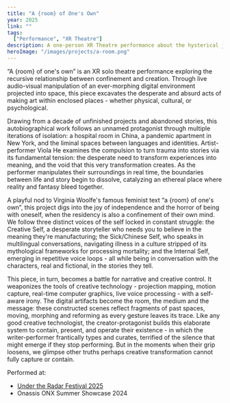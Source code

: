```yaml
---
title: "A {room} of One's Own"
year: 2025
link: ""
tags:
  ["Performance", "XR Theatre"]
description: A one-person XR Theatre performance about the hysterical journey of making creative work within a confined space. Official selected program for Under the Radar Festival 2025.
heroImage: "/images/projects/a-room.png"
---
```


“A {room} of one's own” is an XR solo theatre performance exploring the recursive relationship between confinement and creation. Through live audio-visual manipulation of an ever-morphing digital environment projected into space, this piece excavates the desperate and absurd acts of making art within enclosed places - whether physical, cultural, or psychological.

Drawing from a decade of unfinished projects and abandoned stories, this autobiographical work follows an unnamed protagonist through multiple iterations of isolation: a hospital room in China, a pandemic apartment in New York, and the liminal spaces between languages and identities. Artist-performer Viola He examines the compulsion to turn trauma into stories via its fundamental tension: the desperate need to transform experiences into meaning, and the void that this very transformation creates. As the performer manipulates their surroundings in real time, the boundaries between life and story begin to dissolve, catalyzing an ethereal place where reality and fantasy bleed together.

A playful nod to Virginia Woolfe's famous feminist text “a {room} of one's own”, this project digs into the joy of independence and the horror of being with oneself, when the residency is also a confinement of their own mind. We follow three distinct voices of the self locked in constant struggle: the Creative Self, a desperate storyteller who needs you to believe in the meaning they're manufacturing; the Sick/Chinese Self, who speaks in multilingual conversations, navigating illness in a culture stripped of its mythological frameworks for processing mortality; and the Internal Self, emerging in repetitive voice loops - all while being in conversation with the characters, real and fictional, in the stories they tell.

This piece, in turn, becomes a battle for narrative and creative control. It weaponizes the tools of creative technology - projection mapping, motion capture, real-time computer graphics, live voice processing - with a self-aware irony. The digital artifacts become the room, the medium and the message: these constructed scenes reflect fragments of past spaces, moving, morphing and reforming as every gesture leaves its trace. Like any good creative technologist, the creator-protagonist builds this elaborate system to contain, present, and operate their existence - in which the writer-performer frantically types and curates, terrified of the silence that might emerge if they stop performing. But in the moments when their grip loosens, we glimpse other truths perhaps creative transformation cannot fully capture or contain.

Performed at:
- [Under the Radar Festival 2025](https://utrfest.org/program/a-room-of-ones-own/)
- Onassis ONX Summer Showcase 2024
